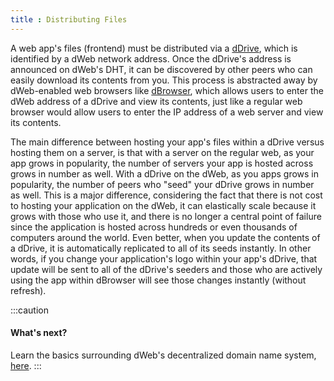 ```yaml
---
title : Distributing Files
---
```


A web app's files (frontend) must be distributed via a [dDrive](/protocols/ddrive), which is identified by a dWeb network address. Once the dDrive's address is announced on dWeb's DHT, it can be discovered by other peers who can easily download its contents from you. This process is abstracted away by dWeb-enabled web browsers like [dBrowser](http://dbrowser.com), which allows users to enter the dWeb address of a dDrive and view its contents, just like a regular web browser would allow users to enter the IP address of a web server and view its contents.

The main difference between hosting your app's files within a dDrive versus hosting them on a server, is that with a server on the regular web, as your app grows in popularity, the number of servers your app is hosted across grows in number as well. With a dDrive on the dWeb, as you apps grows in popularity, the number of peers who "seed" your dDrive grows in number as well. This is a major difference, considering the fact that there is not cost to hosting your application on the dWeb, it can elastically scale because it grows with those who use it, and there is no longer a central point of failure since the application is hosted across hundreds or even thousands of computers around the world. Even better, when you update the contents of a dDrive, it is automatically replicated to all of its seeds instantly. In other words, if you change your application's logo within your app's dDrive, that update will be sent to all of the dDrive's seeders and those who are actively using the app within dBrowser will see those changes instantly (without refresh).

:::caution
#### What's next?
Learn the basics surrounding dWeb's decentralized domain name system, [here](/basics/decentralized-domains-and-ddns).
:::